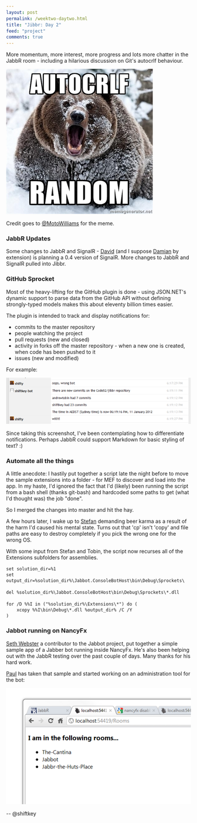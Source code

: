 ```yaml
--- 
layout: post
permalink: /weektwo-daytwo.html
title: "Jibbr: Day 2"
feed: "project"
comments: true
---
```


More momentum, more interest, more progress and lots more chatter in the JabbR room - including a hilarious discussion on Git's autocrlf behaviour.

![](/img/week2-day2-autocrlf.jpg) 

Credit goes to [@MotoWilliams](http://twitter.com/MotoWilliams) for the meme.

### JabbR Updates

Some changes to JabbR and SignalR - [David](http://twitter.com/davidfowl) (and I suppose [Damian](http://twitter.com/damianedwards) by extension) is planning a 0.4 version of SignalR. More changes to JabbR and SignalR pulled into Jibbr.

### GitHub Sprocket

Most of the heavy-lifting for the GitHub plugin is done - using JSON.NET's dynamic support to parse data from the GitHub API without defining strongly-typed models makes this about eleventy billion times easier. 

The plugin is intended to track and display notifications for:

 - commits to the master repository
 - people watching the project
 - pull requests (new and closed)
 - activity in forks off the master repository - when a new one is created, when code has been pushed to it
 - issues (new and modified)

For example:

![](/img/week2-day2-action.png) 

Since taking this screenshot, I've been contemplating how to differentiate notifications. Perhaps JabbR could support Markdown for basic styling of text? :)

### Automate all the things

A little anecdote: I hastily put together a script late the night before to move the sample extensions into a folder - for MEF to discover and load into the app. In my haste, I'd ignored the fact that I'd (likely) been running the script from a bash shell (thanks git-bash) and hardcoded some paths to get (what I'd thought was) the job "done". 

So I merged the changes into master and hit the hay.

A few hours later, I wake up to [Stefan](http://twitter.com/cyberzeddk) demanding beer karma as a result of the harm I'd caused his mental state. Turns out that 'cp' isn't 'copy' and file paths are easy to destroy completely if you pick the wrong one for the wrong OS.

With some input from Stefan and Tobin, the script now recurses all of the Extensions subfolders for assemblies. 

    set solution_dir=%1
    set output_dir=%solution_dir%\Jabbot.ConsoleBotHost\bin\Debug\Sprockets\

    del %solution_dir%\Jabbot.ConsoleBotHost\bin\Debug\Sprockets\*.dll

    for /D %%I in ("%solution_dir%\Extensions\*") do (
        xcopy %%I\bin\Debug\*.dll %output_dir% /C /Y
	)

### Jabbot running on NancyFx

[Seth Webster](http://www.sethwebster.com/) a contributor to the Jabbot project, put together a simple sample app of a Jabber bot running inside NancyFx. He's also been helping out with the JabbR testing over the past couple of days. Many thanks for his hard work.

[Paul](http://twitter.com/aeoth) has taken that sample and started working on an administration tool for the bot:

![](/img/week2-day2-website.png)

-- @shiftkey